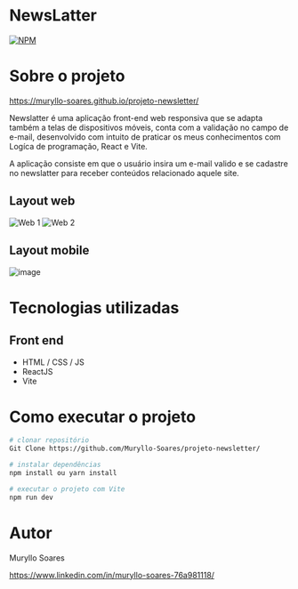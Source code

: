 # NewsLatter

[![NPM](https://img.shields.io/npm/l/react)](https://github.com/Muryllo-Soares/projeto-newsletter/blob/main/LICENSE) 

# Sobre o projeto

https://muryllo-soares.github.io/projeto-newsletter/

Newslatter é uma aplicação front-end web responsiva que se adapta também a telas de dispositivos móveis, conta com a validação no campo de e-mail, desenvolvido com intuito de praticar os meus conhecimentos com Logíca de programação, React e Vite.

A aplicação consiste em que o usuário insira um e-mail valido e se cadastre no newslatter para receber conteúdos relacionado aquele site.


## Layout web
![Web 1](https://github.com/Muryllo-Soares/projeto-newsletter/assets/111825569/c8eaeca6-0924-419a-bc79-794c80874610)
![Web 2](https://github.com/Muryllo-Soares/projeto-newsletter/assets/111825569/b0aa9ae6-8aee-4ba6-826c-89eeeb340f49)


## Layout mobile
![image](https://github.com/Muryllo-Soares/projeto-newsletter/assets/111825569/038ac8e0-7686-44a4-84e6-195cf9431136)

# Tecnologias utilizadas 
## Front end
- HTML / CSS / JS
- ReactJS
- Vite

# Como executar o projeto

```bash
# clonar repositório
Git Clone https://github.com/Muryllo-Soares/projeto-newsletter/

# instalar dependências
npm install ou yarn install

# executar o projeto com Vite
npm run dev
```

# Autor 

Muryllo Soares

https://www.linkedin.com/in/muryllo-soares-76a981118/

